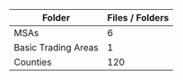 | Folder              |   Files / Folders |
|---------------------|-------------------|
| MSAs                |                 6 |
| Basic Trading Areas |                 1 |
| Counties            |               120 |